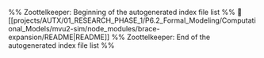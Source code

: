 %% Zoottelkeeper: Beginning of the autogenerated index file list  %%
📄 [[projects/AUTX/01_RESEARCH_PHASE_1/P6.2_Formal_Modeling/Computational_Models/mvu2-sim/node_modules/brace-expansion/README|README]]
%% Zoottelkeeper: End of the autogenerated index file list  %%

